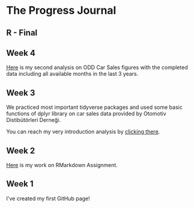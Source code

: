 # The Progress Journal

## R - Final

## Week 4
[Here](ODD_part2.html) is my second analysis on ODD Car Sales figures with the completed data including all available months in the last 3 years.

## Week 3
We practiced most important tidyverse packages and used some basic functions of dplyr library on car sales data provided by Otomotiv Distibütörleri Derneği.

You can reach my very introduction analysis by [clicking there](Assignment2.html).

## Week 2
[Here](Assignment1.html) is my work on RMarkdown Assignment.

## Week 1
I've created my first GitHub page!
